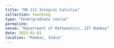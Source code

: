 ```yaml
---
title: "MA 111 Integral Calculus"
collection: teaching
type: "Undergraduate course"
permalink: 
venue: "Department of Mathematics, IIT Bombay"
date: 2023-01-01
location: "Mumbai, India"
---
```


